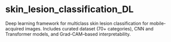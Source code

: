 # skin_lesion_classification_DL
Deep learning framework for multiclass skin lesion classification for mobile-acquired images. Includes curated dataset (70+ categories), CNN and Transformer models, and Grad-CAM–based interpretability.
